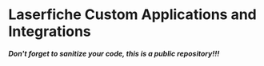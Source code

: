 # Laserfiche Custom Applications and Integrations

***Don't forget to sanitize your code, this is a public repository!!!***
